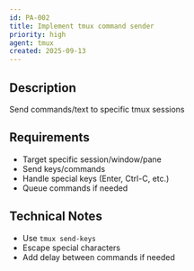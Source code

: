 ```yaml
---
id: PA-002
title: Implement tmux command sender
priority: high
agent: tmux
created: 2025-09-13
---
```


## Description
Send commands/text to specific tmux sessions

## Requirements
- Target specific session/window/pane
- Send keys/commands
- Handle special keys (Enter, Ctrl-C, etc.)
- Queue commands if needed

## Technical Notes
- Use `tmux send-keys`
- Escape special characters
- Add delay between commands if needed